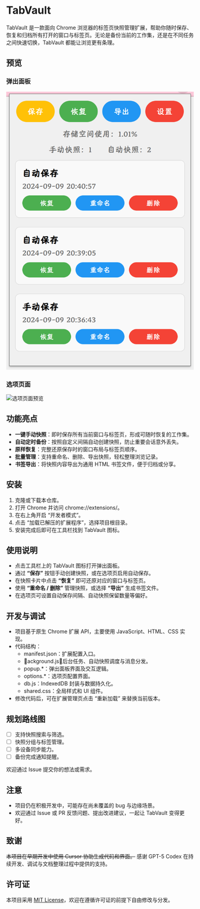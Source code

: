 # TabVault

TabVault 是一款面向 Chrome 浏览器的标签页快照管理扩展，帮助你随时保存、恢复和归档所有打开的窗口与标签页。无论是备份当前的工作集，还是在不同任务之间快速切换，TabVault 都能让浏览更有条理。

## 预览

### 弹出面板
![弹出面板预览](images/popup_preview.png)

### 选项页面
![选项页面预览](images/options_preview.png)

## 功能亮点

- **一键手动快照**：即时保存所有当前窗口与标签页，形成可随时恢复的工作集。
- **自动定时备份**：按照自定义间隔自动创建快照，防止重要会话意外丢失。
- **原样恢复**：完整还原保存时的窗口布局与标签页顺序。
- **批量管理**：支持重命名、删除、导出快照，轻松整理浏览记录。
- **书签导出**：将快照内容导出为通用 HTML 书签文件，便于归档或分享。

## 安装

1. 克隆或下载本仓库。
2. 打开 Chrome 并访问 chrome://extensions/。
3. 在右上角开启 “开发者模式”。
4. 点击 “加载已解压的扩展程序”，选择项目根目录。
5. 安装完成后即可在工具栏找到 TabVault 图标。

## 使用说明

- 点击工具栏上的 TabVault 图标打开弹出面板。
- 通过 **“保存”** 按钮手动创建快照，或在选项页启用自动保存。
- 在快照卡片中点击 **“恢复”** 即可还原对应的窗口与标签页。
- 使用 **“重命名 / 删除”** 管理快照，或选择 **“导出”** 生成书签文件。
- 在选项页可设置自动保存间隔、自动快照保留数量等偏好。

## 开发与调试

- 项目基于原生 Chrome 扩展 API，主要使用 JavaScript、HTML、CSS 实现。
- 代码结构：
  - manifest.json：扩展配置入口。
  - ackground.js：后台任务、自动快照调度与消息分发。
  - popup.*：弹出面板界面及交互逻辑。
  - options.*：选项页配置界面。
  - db.js：IndexedDB 封装与数据持久化。
  - shared.css：全局样式和 UI 组件。
- 修改代码后，可在扩展管理页点击 “重新加载” 来替换当前版本。

## 规划路线图

- [ ] 支持快照搜索与筛选。
- [ ] 快照分组与标签管理。
- [ ] 多设备同步能力。
- [ ] 备份完成通知提醒。

欢迎通过 Issue 提交你的想法或需求。

## 注意
- 项目仍在积极开发中，可能存在尚未覆盖的 bug 与边缘场景。
- 欢迎通过 Issue 或 PR 反馈问题、提出改进建议，一起让 TabVault 变得更好。


## 致谢

~~本项目在早期开发中使用 Cursor 协助生成代码和界面。~~
感谢 GPT-5 Codex 在持续开发、调试与文档整理过程中提供的支持。

## 许可证

本项目采用 [MIT License](LICENSE)，欢迎在遵循许可证的前提下自由修改与分发。

